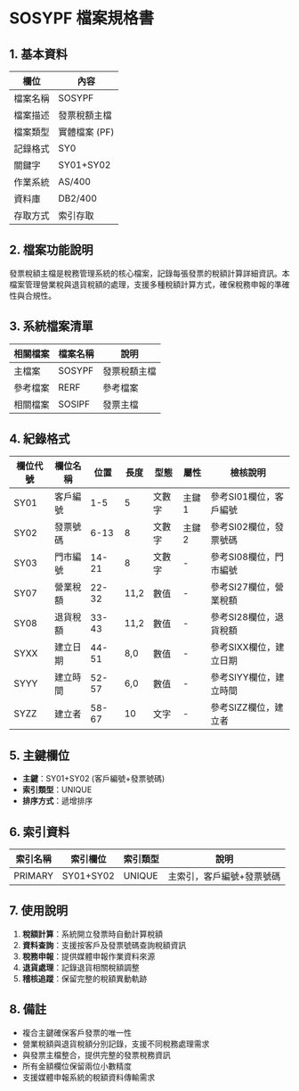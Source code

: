 # SOSYPF 檔案規格書

## 1. 基本資料

| 欄位 | 內容 |
|------|------|
| 檔案名稱 | SOSYPF |
| 檔案描述 | 發票稅額主檔 |
| 檔案類型 | 實體檔案 (PF) |
| 記錄格式 | SY0 |
| 關鍵字 | SY01+SY02 |
| 作業系統 | AS/400 |
| 資料庫 | DB2/400 |
| 存取方式 | 索引存取 |

## 2. 檔案功能說明

發票稅額主檔是稅務管理系統的核心檔案，記錄每張發票的稅額計算詳細資訊。本檔案管理營業稅與退貨稅額的處理，支援多種稅額計算方式，確保稅務申報的準確性與合規性。

## 3. 系統檔案清單

| 相關檔案 | 檔案名稱 | 說明 |
|----------|----------|------|
| 主檔案 | SOSYPF | 發票稅額主檔 |
| 參考檔案 | RERF | 參考檔案 |
| 相關檔案 | SOSIPF | 發票主檔 |

## 4. 紀錄格式

| 欄位代號 | 欄位名稱 | 位置 | 長度 | 型態 | 屬性 | 檢核說明 |
|----------|----------|------|------|------|------|----------|
| SY01 | 客戶編號 | 1-5 | 5 | 文數字 | 主鍵1 | 參考SI01欄位，客戶編號 |
| SY02 | 發票號碼 | 6-13 | 8 | 文數字 | 主鍵2 | 參考SI02欄位，發票號碼 |
| SY03 | 門市編號 | 14-21 | 8 | 文數字 | - | 參考SI08欄位，門市編號 |
| SY07 | 營業稅額 | 22-32 | 11,2 | 數值 | - | 參考SI27欄位，營業稅額 |
| SY08 | 退貨稅額 | 33-43 | 11,2 | 數值 | - | 參考SI28欄位，退貨稅額 |
| SYXX | 建立日期 | 44-51 | 8,0 | 數值 | - | 參考SIXX欄位，建立日期 |
| SYYY | 建立時間 | 52-57 | 6,0 | 數值 | - | 參考SIYY欄位，建立時間 |
| SYZZ | 建立者 | 58-67 | 10 | 文字 | - | 參考SIZZ欄位，建立者 |

## 5. 主鍵欄位

- **主鍵**：SY01+SY02 (客戶編號+發票號碼)
- **索引類型**：UNIQUE
- **排序方式**：遞增排序

## 6. 索引資料

| 索引名稱 | 索引欄位 | 索引類型 | 說明 |
|----------|----------|----------|------|
| PRIMARY | SY01+SY02 | UNIQUE | 主索引，客戶編號+發票號碼 |

## 7. 使用說明

1. **稅額計算**：系統開立發票時自動計算稅額
2. **資料查詢**：支援按客戶及發票號碼查詢稅額資訊
3. **稅務申報**：提供媒體申報作業資料來源
4. **退貨處理**：記錄退貨相關稅額調整
5. **稽核追蹤**：保留完整的稅額異動軌跡

## 8. 備註

- 複合主鍵確保客戶發票的唯一性
- 營業稅額與退貨稅額分別記錄，支援不同稅務處理需求
- 與發票主檔整合，提供完整的發票稅務資訊
- 所有金額欄位保留兩位小數精度
- 支援媒體申報系統的稅額資料傳輸需求 